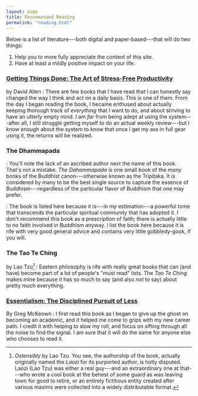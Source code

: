 ```yaml
---
layout: page
title: Recommended Reading
permalink: "reading.html"
---
```


Below is a list of literature---both digital and paper-based---that will do two things:  

1. Help you to more fully appreciate the content of this site.
2. Have at least a mildly positive impact on your life.

### [Getting Things Done: The Art of Stress-Free Productivity](http://www.amazon.com/gp/product/0143126563/ref=as_li_tl?ie=UTF8&camp=1789&creative=9325&creativeASIN=0143126563&linkCode=as2&tag=youfoolau-20&linkId=VQOBZGSUBJIF3E43)
by David Allen
:   There are few books that I have read that I can honestly say changed the way I think and act on a daily basis. This is one of them. From the day I began reading the book, I became enthused about actually keeping thorough track of *everything* that I want to do, and about striving to have an utterly empty mind. I am *far* from being adept at using the system---after all, I still struggle getting myself to do an actual weekly review---but I know enough about the system to know that once I get my ass in full gear using it, the returns will be realized.

### The Dhammapada
:   You'll note the lack of an ascribed author next the name of this book. That's not a mistake. *The Dahammapada* is one small book of the *many* books of the Buddhist canon---otherwise known as the Tripitaka. It is considered by many to be the best single source to capture the essence of Buddhism---regardless of the particular flavor of Buddhism that one may prefer.

:   The book is listed here because it is---in my estimation---a powerful tome that transcends the particular spiritual community that has adopted it. I don't recommend this book as a prescription of faith; there is actually little to no faith involved in Buddhism anyway. I list the book here because it is rife with very good general advice and contains very little gobbledy-gook, if you will.

### The Tao Te Ching
by Lao Tzu[^1]
:   Eastern philosophy is rife with really great books that can (and have) become part of a lot of people's "must read" lists. The *Tao Te Ching* makes mine because it has so much to say (and also *not* to say) about pretty much everything.

### [Essentialism: The Disciplined Pursuit of Less](http://www.amazon.com/gp/product/0804137382/ref=as_li_tl?ie=UTF8&camp=1789&creative=9325&creativeASIN=0804137382&linkCode=as2&tag=youfoolau-20&linkId=N5BCBIV7R35FTKDG)
By Greg McKeown
:   I first read this book as I began to give up the ghost on becoming an academic, and it helped me come to grips with my new career path. I credit it with helping to slow my roll, and focus on sifting through all the noise to find the signal. I am sure that it will do the same for anyone else who chooses to read it.


[^1]: *Ostensibly* by Lao Tzu. You see, the authorship of the book, actually originally named the *Laozi* for its purported author, is hotly disputed. Laozi (Lao Tzu) was either a real guy---and an extraordinary one at that---who wrote a cool book at the behest of some guard as was leaving town for good to retire, or an entirely fictitious entity created after various maxims were collected into a widely distributable format.
